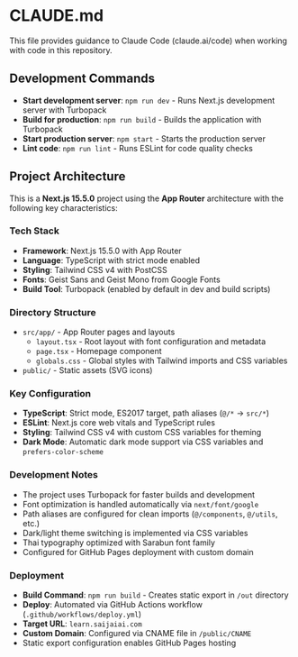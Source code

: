 # CLAUDE.md

This file provides guidance to Claude Code (claude.ai/code) when working with code in this repository.

## Development Commands

- **Start development server**: `npm run dev` - Runs Next.js development server with Turbopack
- **Build for production**: `npm run build` - Builds the application with Turbopack
- **Start production server**: `npm start` - Starts the production server
- **Lint code**: `npm run lint` - Runs ESLint for code quality checks

## Project Architecture

This is a **Next.js 15.5.0** project using the **App Router** architecture with the following key characteristics:

### Tech Stack
- **Framework**: Next.js 15.5.0 with App Router
- **Language**: TypeScript with strict mode enabled
- **Styling**: Tailwind CSS v4 with PostCSS
- **Fonts**: Geist Sans and Geist Mono from Google Fonts
- **Build Tool**: Turbopack (enabled by default in dev and build scripts)

### Directory Structure
- `src/app/` - App Router pages and layouts
  - `layout.tsx` - Root layout with font configuration and metadata
  - `page.tsx` - Homepage component
  - `globals.css` - Global styles with Tailwind imports and CSS variables
- `public/` - Static assets (SVG icons)

### Key Configuration
- **TypeScript**: Strict mode, ES2017 target, path aliases (`@/*` → `src/*`)
- **ESLint**: Next.js core web vitals and TypeScript rules
- **Styling**: Tailwind CSS v4 with custom CSS variables for theming
- **Dark Mode**: Automatic dark mode support via CSS variables and `prefers-color-scheme`

### Development Notes
- The project uses Turbopack for faster builds and development
- Font optimization is handled automatically via `next/font/google`
- Path aliases are configured for clean imports (`@/components`, `@/utils`, etc.)
- Dark/light theme switching is implemented via CSS variables
- Thai typography optimized with Sarabun font family
- Configured for GitHub Pages deployment with custom domain

### Deployment
- **Build Command**: `npm run build` - Creates static export in `/out` directory
- **Deploy**: Automated via GitHub Actions workflow (`.github/workflows/deploy.yml`)
- **Target URL**: `learn.saijaiai.com`
- **Custom Domain**: Configured via CNAME file in `/public/CNAME`
- Static export configuration enables GitHub Pages hosting